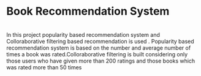# Book Recommendation System
<br> In this project popularity based recommendation system and Colloraborative filtering based recommendation is used . Popularity based recommendation system is based on the number and average number of times a book was rated.Colloraborative filtering is built considering only those users who have given more than 200 ratings and those books which was rated more than 50 times
